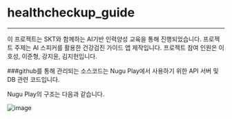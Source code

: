 # healthcheckup_guide
---

이 프로젝트는 SKT와 함께하는 AI기반 인력양성 교육을 통해 진행되었습니다.
프로젝트 주제는 AI 스피커를 활용한 건강검진 가이드 앱 제작입니다.
프로젝트 참여 인원은 이호성, 이준형, 강지윤, 김지헌입니다.

###github를 통해 관리되는 소스코드는 Nugu Play에서 사용하기 위한 API 서버 및 DB 관련 코드입니다.

Nugu Play의 구조는 다음과 같습니다.

![image]()
